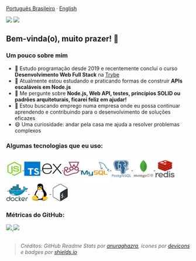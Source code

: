 <p>
  <a href="/README.md"><ins>Português Brasileiro<ins></a>
  ·
  <a href="/README.en.md">English</a>
</p>

<div>
  <a href="mailto:nata.elienai@gmail.com"><img src="https://img.shields.io/badge/Gmail-D14836?style=for-the-badge&logo=gmail&logoColor=white" target="_blank"></a>
  <a href="https://www.linkedin.com/in/nataelienai" target="_blank"><img src="https://img.shields.io/badge/LinkedIn-0077B5?style=for-the-badge&logo=linkedin&logoColor=white" target="_blank"></a> 
</div>

## Bem-vinda(o), muito prazer! 👋

### Um pouco sobre mim

- 📖 Estudo programação desde 2019 e recentemente concluí o curso **Desenvolvimento Web Full Stack** na [Trybe](https://www.betrybe.com/)
- 🌱 Atualmente estou estudando e praticando formas de construir **APIs escaláveis em Node.js**
- 💬 Me pergunte sobre **Node.js, Web API, testes, princípios SOLID ou padrões arquiteturais, ficarei feliz em ajudar!**
- 💼 Estou buscando emprego numa empresa onde eu possa continuar aprendendo e contribuindo para o desenvolvimento de soluções eficazes
- 😄 Uma curiosidade: andar pela casa me ajuda a resolver problemas complexos

### Algumas tecnologias que eu uso:

<div style="display: inline_block">
  <a href="https://nodejs.org/en/" target="_blank">
    <img align="center" alt="NodeJS logo" height="40" width="45" src="https://raw.githubusercontent.com/devicons/devicon/master/icons/nodejs/nodejs-original.svg">
  </a>
  <a href="https://www.typescriptlang.org/" target="_blank">
    <img align="center" alt="TypeScript logo" height="40" width="45" src="https://raw.githubusercontent.com/devicons/devicon/master/icons/typescript/typescript-original.svg">
  </a>
  <a href="https://expressjs.com/" target="_blank">
    <img align="center" alt="Express logo" height="50" width="55" src="https://raw.githubusercontent.com/devicons/devicon/master/icons/express/express-original.svg">
  </a>
  <a href="https://jestjs.io/" target="_blank">
    <img align="center" alt="Jest logo" height="38" width="43" src="https://raw.githubusercontent.com/devicons/devicon/master/icons/jest/jest-plain.svg">
  </a>
  <a href="https://www.mysql.com/" target="_blank">
    <img align="center" alt="MySQL logo" height="75" width="80" src="https://raw.githubusercontent.com/devicons/devicon/master/icons/mysql/mysql-original-wordmark.svg">
  </a>
  <a href="https://www.postgresql.org/" target="_blank">
    <img align="center" alt="PostgreSQL logo" height="50" width="55" src="https://raw.githubusercontent.com/devicons/devicon/1119b9f84c0290e0f0b38982099a2bd027a48bf1/icons/postgresql/postgresql-plain-wordmark.svg">
  </a>
  <a href="https://www.mongodb.com/" target="_blank">
    <img align="center" alt="MongoDB logo" height="52" width="57" src="https://raw.githubusercontent.com/devicons/devicon/1119b9f84c0290e0f0b38982099a2bd027a48bf1/icons/mongodb/mongodb-original-wordmark.svg">
  </a>
  <a href="https://redis.io/" target="_blank">
    <img align="center" alt="Redis logo" height="48" width="53" src="https://raw.githubusercontent.com/devicons/devicon/1119b9f84c0290e0f0b38982099a2bd027a48bf1/icons/redis/redis-original-wordmark.svg">
  </a>
  <a href="https://www.docker.com/" target="_blank">
    <img align="center" alt="Docker logo" height="55" width="60" src="https://raw.githubusercontent.com/devicons/devicon/1119b9f84c0290e0f0b38982099a2bd027a48bf1/icons/docker/docker-original-wordmark.svg">
  </a>
  <a href="https://www.linux.org/" target="_blank">
    <img align="center" alt="Linux logo" height="50" width="55" src="https://raw.githubusercontent.com/devicons/devicon/master/icons/linux/linux-original.svg">
  </a>
  <a href="https://www.gnu.org/software/bash/" target="_blank">
    <img align="center" alt="Bash logo" height="50" width="50" src="https://raw.githubusercontent.com/devicons/devicon/1119b9f84c0290e0f0b38982099a2bd027a48bf1/icons/bash/bash-original.svg">
  </a>
</div>

### Métricas do GitHub:
<div>
  <a href="https://github.com/anuraghazra/github-readme-stats" target="_blank">
    <picture>
      <source media="(prefers-color-scheme: dark)" srcset="https://github-readme-stats.vercel.app/api?username=nataelienai&locale=pt-br&show_icons=true&title_color=58A6FF&icon_color=1F6FEB&text_color=DAE9F2&bg_color=00000000&hide_border=true&include_all_commits=true">
      <img height="180em" src="https://github-readme-stats.vercel.app/api?username=nataelienai&locale=pt-br&show_icons=true&bg_color=00000000&hide_border=true&include_all_commits=true">
    </picture>
    <picture>
      <source media="(prefers-color-scheme: dark)" srcset="https://github-readme-stats.vercel.app/api/top-langs/?username=nataelienai&locale=pt-br&layout=compact&langs_count=6&title_color=58A6FF&icon_color=1F6FEB&text_color=DAE9F2&bg_color=00000000&hide_border=true">
      <img height="180em" src="https://github-readme-stats.vercel.app/api/top-langs/?username=nataelienai&locale=pt-br&layout=compact&langs_count=6&bg_color=00000000&hide_border=true">
    </picture>
  </a>
</div><br />

> _Créditos: GitHub Readme Stats por [anuraghazra](https://github.com/anuraghazra/github-readme-stats), ícones por [devicons](https://github.com/devicons/devicon) e badges por [shields.io](https://shields.io/)_
